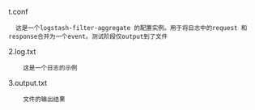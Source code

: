 t.conf


      这是一个logstash-filter-aggregate 的配置实例。用于将日志中的request 和response合并为一个event。测试阶段仅output到了文件
2.log.txt


        这是一个日志的示例
        


3.output.txt


        文件的输出结果
